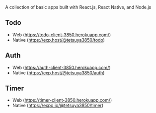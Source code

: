 A collection of basic apps built with React.js, React Native, and Node.js

## Todo

* Web (https://todo-client-3850.herokuapp.com/)
* Native (https://exp.host/@tetsuya3850/todo)

## Auth

* Web (https://auth-client-3850.herokuapp.com/)
* Native (https://exp.host/@tetsuya3850/auth)

## Timer

* Web (https://timer-client-3850.herokuapp.com/)
* Native (https://expo.io/@tetsuya3850/timer)
